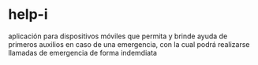 help-i
======

aplicación para dispositivos móviles que permita y brinde ayuda de primeros auxilios en caso de una emergencia, con la cual podrá realizarse llamadas de emergencia de forma indemdiata
